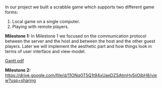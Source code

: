 
In our project we built a scrabble game which supports two different game forms:
1. Local game on a single computer.
2. Playing with remote players.

**Milestone 1:**
In Milestone 1 we focused on the communication protocol between the server and the host and between the host and the other guest players. Later we will implement the aesthetic part and how things look in terms of user interface and view-model.

[Gantt.pdf](https://github.com/RoDanielle/Scrabble/files/11585777/Gantt.pdf)

**Milestone 2:**
https://drive.google.com/file/d/11ONq0T5Q1t94xUaeDZSAtmHy5iiOibH8/view?usp=sharing

